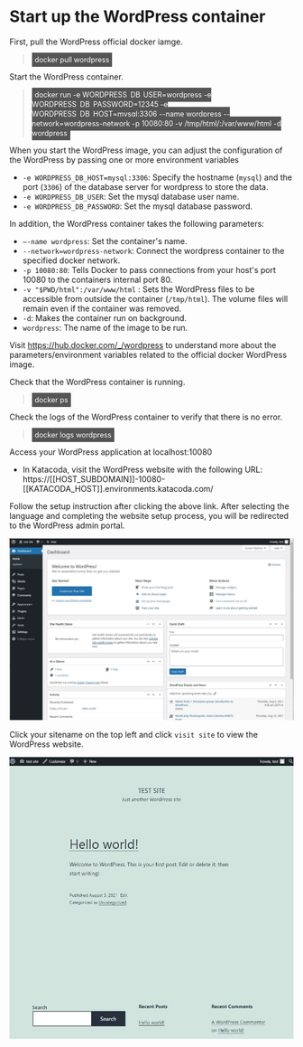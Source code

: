 # Start up the WordPress container

First, pull the WordPress official docker iamge.

> <span align="left" style="color:#FFF;background:#555;font:Courier New; font-size: 90%; padding-left: 5px; padding-right: 5px; padding-top: 5px; padding-bottom: 5px;"> docker pull wordpress </span>

Start the WordPress container.

> <span align="left" style="color:#FFF;background:#555;font:Courier New; font-size: 90%; padding-left: 5px; padding-right: 5px; padding-top: 5px; padding-bottom: 5px;"> docker run -e WORDPRESS_DB_USER=wordpress -e WORDPRESS_DB_PASSWORD=12345 -e WORDPRESS_DB_HOST=mysql:3306 --name wordpress --network=wordpress-network -p 10080:80 -v /tmp/html/:/var/www/html -d wordpress </span>

When you start the WordPress image, you can adjust the configuration of the WordPress by passing one or more environment variables
* `-e WORDPRESS_DB_HOST=mysql:3306`: Specify the hostname (`mysql`) and the port (`3306`) of the database server for wordpress to store the data.
* `-e WORDPRESS_DB_USER`: Set the mysql database user name.
* `-e WORDPRESS_DB_PASSWORD`: Set the mysql database password.

In addition, the WordPress container takes the following parameters:
* `–-name wordpress`: Set the container's name.
* `--network=wordpress-network`: Connect the wordpress container to the specified docker network.
* `-p 10080:80`: Tells Docker to pass connections from your host's port 10080 to the containers internal port 80.
* `-v "$PWD/html":/var/www/html` : Sets the WordPress files to be accessible from outside the container (`/tmp/html`). The volume files will remain even if the container was removed.
* `-d`: Makes the container run on background.
* `wordpress`: The name of the image to be run.

Visit https://hub.docker.com/_/wordpress to understand more about the parameters/environment variables related to the official docker WordPress image.

Check that the WordPress container is running.

> <span align="left" style="color:#FFF;background:#555;font:Courier New; font-size: 90%; padding-left: 5px; padding-right: 5px; padding-top: 5px; padding-bottom: 5px;"> docker ps </span>

Check the logs of the WordPress container to verify that there is no error.

> <span align="left" style="color:#FFF;background:#555;font:Courier New; font-size: 90%; padding-left: 5px; padding-right: 5px; padding-top: 5px; padding-bottom: 5px;"> docker logs wordpress </span>

Access your WordPress application at localhost:10080
- In Katacoda, visit the WordPress website with the following URL: 
https://[[HOST_SUBDOMAIN]]-10080-[[KATACODA_HOST]].environments.katacoda.com/

Follow the setup instruction after clicking the above link. After selecting the language and completing the website setup process, you will be redirected to the WordPress admin portal.

![Wordpress admin portal](./assets/admin.jpg)

Click your sitename on the top left and click `visit site` to view the WordPress website.

![Wordpress website](./assets/ws.jpg)

<br/>
